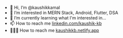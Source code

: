 - 👋 Hi, I’m @kaushikkamal
- 👀 I’m interested in MERN Stack, Android, Flutter, DSA
- 🌱 I’m currently learning what I'm interested in...
- 📫 How to reach me [linkedin.com/kaushik-kb](https://www.linkedin.com/in/kaushik-kb/)
- 👨🏻‍💻 How to reach me [kaushikkb.netlify.app](http://kaushikkb.netlify.app)

<!---
kaushikkamal/kaushikkamal is a ✨ special ✨ repository because its `README.md` (this file) appears on your GitHub profile.
You can click the Preview link to take a look at your changes.
--->
